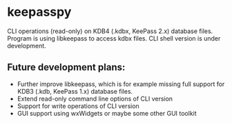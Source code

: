 keepasspy
=========

CLI operations (read-only) on KDB4 (.kdbx, KeePass 2.x) database files.
Program is using libkeepass to access kdbx files.
CLI shell version is under development.


Future development plans:
-------------------------
- Further improve libkeepass, which is for example missing full support for KDB3 (.kdb, KeePass 1.x)
  database files.
- Extend read-only command line options of CLI version
- Support for write operations of CLI version
- GUI support using wxWidgets or maybe some other GUI toolkit
